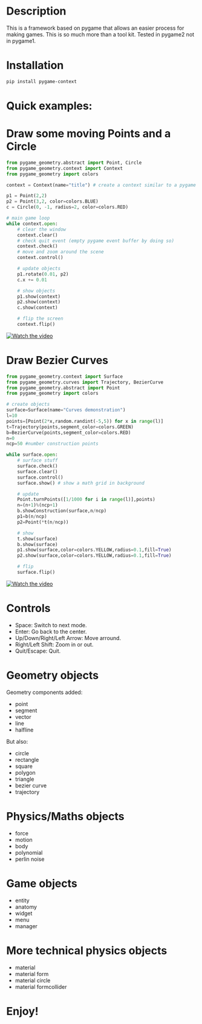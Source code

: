 # Description

This is a framework based on pygame that allows an easier process for making games. This is so much more than a tool kit.
Tested in pygame2 not in pygame1.

# Installation

```bash
pip install pygame-context
```

# Quick examples:

# Draw some moving Points and a Circle
```python
from pygame_geometry.abstract import Point, Circle
from pygame_geometry.context import Context
from pygame_geometry import colors

context = Context(name="title") # create a context similar to a pygame surface

p1 = Point(2,2)
p2 = Point(3,2, color=colors.BLUE)
c = Circle(0, -1, radius=2, color=colors.RED)

# main game loop
while context.open:
    # clear the window
    context.clear()
    # check quit event (empty pygame event buffer by doing so)
    context.check()
    # move and zoom around the scene
    context.control()

    # update objects
    p1.rotate(0.01, p2)
    c.x += 0.01

    # show objects
    p1.show(context)
    p2.show(context)
    c.show(context)

    # flip the screen
    context.flip()
```

[![Watch the video](https://media.giphy.com/media/KfN5xs8RPlYfOf9h2W/giphy.gif)](https://www.youtube.com/watch?v=2PInBSgEUq8)


# Draw Bezier Curves
```python
from pygame_geometry.context import Surface
from pygame_geometry.curves import Trajectory, BezierCurve
from pygame_geometry.abstract import Point
from pygame_geometry import colors

# create objects
surface=Surface(name="Curves demonstration")
l=10
points=[Point(2*x,random.randint(-5,5)) for x in range(l)]
t=Trajectory(points,segment_color=colors.GREEN)
b=BezierCurve(points,segment_color=colors.RED)
n=0
ncp=50 #number construction points

while surface.open:
    # surface stuff
    surface.check()
    surface.clear()
    surface.control()
    surface.show() # show a math grid in background

    # update
    Point.turnPoints([1/1000 for i in range(l)],points)
    n=(n+1)%(ncp+1)
    b.showConstruction(surface,n/ncp)
    p1=b(n/ncp)
    p2=Point(*t(n/ncp))

    # show
    t.show(surface)
    b.show(surface)
    p1.show(surface,color=colors.YELLOW,radius=0.1,fill=True)
    p2.show(surface,color=colors.YELLOW,radius=0.1,fill=True)

    # flip
    surface.flip()
```

<!-- [<img src="https://img.youtube.com/vi/ffTXqMtSfTk/maxresdefault.jpg" width="100%">](demo2) -->

<!-- [![Watch the video](https://i.imgur.com/vKb2F1B.png)](https://youtu.be/vt5fpE0bzSY) -->

[![Watch the video](https://media.giphy.com/media/L1F6advUQQUaAF1zj4/giphy.gif)](https://www.youtube.com/watch?v=ffTXqMtSfTk)

# Controls

* Space: Switch to next mode.
* Enter: Go back to the center.
* Up/Down/Right/Left Arrow: Move arround.
* Right/Left Shift: Zoom in or out.
* Quit/Escape: Quit.

# Geometry objects

Geometry components added:
* point
* segment
* vector
* line
* halfline

But also:
* circle
* rectangle
* square
* polygon
* triangle
* bezier curve
* trajectory

# Physics/Maths objects

* force
* motion
* body
* polynomial
* perlin noise


# Game objects

* entity
* anatomy
* widget
* menu
* manager

# More technical physics objects

* material
* material form
* material circle
* material formcollider

# Enjoy!